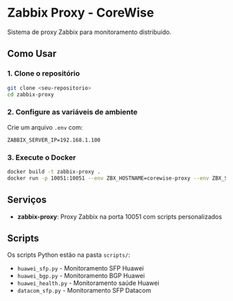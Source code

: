 # Zabbix Proxy - CoreWise

Sistema de proxy Zabbix para monitoramento distribuído.

## Como Usar

### 1. Clone o repositório
```bash
git clone <seu-repositorio>
cd zabbix-proxy
```

### 2. Configure as variáveis de ambiente
Crie um arquivo `.env` com:
```
ZABBIX_SERVER_IP=192.168.1.100
```

### 3. Execute o Docker
```bash
docker build -t zabbix-proxy .
docker run -p 10051:10051 --env ZBX_HOSTNAME=corewise-proxy --env ZBX_SERVER_HOST=192.168.1.100 --env ZBX_SERVER_PORT=10051 zabbix-proxy
```

## Serviços

- **zabbix-proxy**: Proxy Zabbix na porta 10051 com scripts personalizados

## Scripts

Os scripts Python estão na pasta `scripts/`:
- `huawei_sfp.py` - Monitoramento SFP Huawei
- `huawei_bgp.py` - Monitoramento BGP Huawei  
- `huawei_health.py` - Monitoramento saúde Huawei
- `datacom_sfp.py` - Monitoramento SFP Datacom 